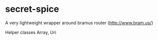 # secret-spice

A very lightweight wrapper around bramus router (http://www.bram.us/)

Helper classes
Array, Uri

